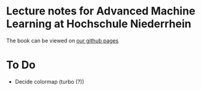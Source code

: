 # Lecture notes for Advanced Machine Learning at Hochschule Niederrhein
The book can be viewed on [our github pages](https://probabilistic-ml.github.io/lecture-notes/)

# To Do

- Decide colormap (turbo (?))
